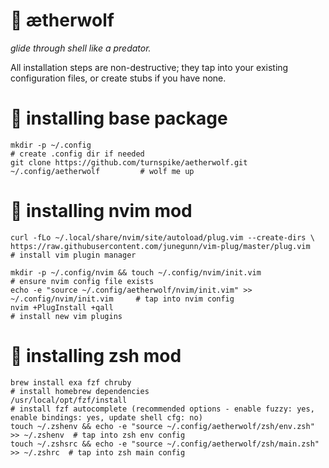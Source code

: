 # :wolf: ætherwolf

_glide through shell like a predator._

All installation steps are non-destructive; they tap into your existing configuration files, or create stubs if you have none.


# :nut_and_bolt: installing base package

    mkdir -p ~/.config                                                                 # create .config dir if needed
    git clone https://github.com/turnspike/aetherwolf.git ~/.config/aetherwolf         # wolf me up
    
# :nut_and_bolt: installing nvim mod

    curl -fLo ~/.local/share/nvim/site/autoload/plug.vim --create-dirs \
    https://raw.githubusercontent.com/junegunn/vim-plug/master/plug.vim                # install vim plugin manager
    
    mkdir -p ~/.config/nvim && touch ~/.config/nvim/init.vim                           # ensure nvim config file exists
    echo -e "source ~/.config/aetherwolf/nvim/init.vim" >> ~/.config/nvim/init.vim     # tap into nvim config
    nvim +PlugInstall +qall                                                            # install new vim plugins

# :nut_and_bolt: installing zsh mod
    brew install exa fzf chruby                                                        # install homebrew dependencies
    /usr/local/opt/fzf/install                                                         # install fzf autocomplete (recommended options - enable fuzzy: yes, enable bindings: yes, update shell cfg: no)
    touch ~/.zshenv && echo -e "source ~/.config/aetherwolf/zsh/env.zsh" >> ~/.zshenv  # tap into zsh env config
    touch ~/.zshsrc && echo -e "source ~/.config/aetherwolf/zsh/main.zsh" >> ~/.zshrc  # tap into zsh main config
